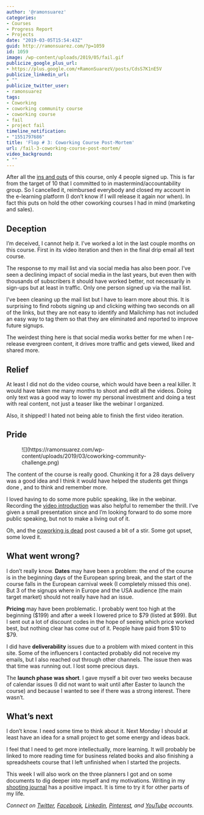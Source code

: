 ```yaml
---
author: '@ramonsuarez'
categories:
- Courses
- Progress Report
- Projects
date: "2019-03-05T15:54:43Z"
guid: http://ramonsuarez.com/?p=1059
id: 1059
image: /wp-content/uploads/2019/05/fail.gif
publicize_google_plus_url:
- https://plus.google.com/+RamonSuarezV/posts/CdsS7K1nE5V
publicize_linkedin_url:
- ""
publicize_twitter_user:
- ramonsuarez
tags:
- Coworking
- coworking community course
- coworking course
- fail
- project fail
timeline_notification:
- "1551797686"
title: 'Flop # 3: Coworking Course Post-Mortem'
url: /fail-3-coworking-course-post-mortem/
video_background:
- ""
---
```


After all the [ins and outs](https://ramonsuarez.com/coworking-course-launched/) of this course, only 4 people signed up. This is far from the target of 10 that I committed to in mastermind/accountability group. So I cancelled it, reimbursed everybody and closed my account in the e-learning platform (I don’t know if I will release it again nor when). In fact this puts on hold the other coworking courses I had in mind (marketing and sales).

## Deception

I’m deceived, I cannot help it. I’ve worked a lot in the last couple months on this course. First in its video iteration and then in the final drip email all text course.

The response to my mail list and via social media has also been poor. I’ve seen a declining impact of social media in the last years, but even then with thousands of subscribers it should have worked better, not necessarily in sign-ups but at least in traffic. Only one person signed up via the mail list.

I’ve been cleaning up the mail list but I have to learn more about this. It is surprising to find robots signing up and clicking withing two seconds on all of the links, but they are not easy to identify and Mailchimp has not included an easy way to tag them so that they are eliminated and reported to improve future signups.

The weirdest thing here is that social media works better for me when I re-release evergreen content, it drives more traffic and gets viewed, liked and shared more.

## Relief

At least I did not do the video course, which would have been a real killer. It would have taken me many months to shoot and edit all the videos. Doing only text was a good way to lower my personal investment and doing a test with real content, not just a teaser like the webinar I organized.

Also, it shipped! I hated not being able to finish the first video iteration.

## Pride

<figure class="wp-block-image">![](https://ramonsuarez.com/wp-content/uploads/2019/03/coworking-community-challenge.png)</figure>The content of the course is really good. Chunking it for a 28 days delivery was a good idea and I think it would have helped the students get things done , and to think and remember more.

I loved having to do some more public speaking, like in the webinar. Recording the [video introduction](https://ramonsuarez.com/coworking-course-launched/) was also helpful to remember the thrill. I’ve given a small presentation since and I’m looking forward to do some more public speaking, but not to make a living out of it.

Oh, and the [coworking is dead](https://www.coworkinghandbook.com/coworking-is-dead-long-live-coworking/) post caused a bit of a stir. Some got upset, some loved it.

## What went wrong?

I don’t really know. **Dates** may have been a problem: the end of the course is in the beginning days of the European spring break, and the start of the course falls in the European carnival week (I completely missed this one). But 3 of the signups where in Europe and the USA audience (the main target market) should not really have had an issue.

**Pricing** may have been problematic. I probably went too high at the beginning ($199) and after a week I lowered price to $79 (listed at $99). But I sent out a lot of discount codes in the hope of seeing which price worked best, but nothing clear has come out of it. People have paid from $10 to $79.

I did have **deliverability** issues due to a problem with mixed content in this site. Some of the influencers I contacted probably did not receive my emails, but I also reached out through other channels. The issue then was that time was running out. I lost some precious days.

The **launch phase was short**. I gave myself a bit over two weeks because of calendar issues (I did not want to wait until after Easter to launch the course) and because I wanted to see if there was a strong interest. There wasn’t.

## What’s next

I don’t know. I need some time to think about it. Next Monday I should at least have an idea for a small project to get some energy and ideas back.

I feel that I need to get more intellectually, more learning. It will probably be linked to more reading time for business related books and also finishing a spreadsheets course that I left unfinished when I started the projects.

This week I will also work on the three planners I got and on some documents to dig deeper into myself and my motivations. Writing in my [shooting journal](https://www.olympicpistol.com/pistol-shooting-diary-journal/) has a positive impact. It is time to try it for other parts of my life.

*Connect on [Twitter](https://twitter.com/ramonsuarez), [Facebook](https://www.facebook.com/ramonsuarezdotcom), [Linkedin](https://www.linkedin.com/in/ramonsuarez/), [Pinterest](https://www.pinterest.com/ramonsuarez/), and [YouTube](https://www.youtube.com/ramonsuarezv) accounts.*